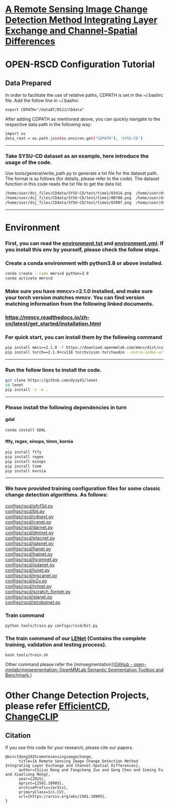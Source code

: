 # [A Remote Sensing Image Change Detection Method Integrating Layer Exchange and Channel-Spatial Differences](https://arxiv.org/abs/2501.10905)
# OPEN-RSCD Configuration Tutorial

## Data Prepared

In order to facilitate the use of relative paths, CDPATH is set in the ~/.bashrc file. Add the follow line in ~/.bashrc

```
export CDPATH="/data8T/DSJJ/CDdata"
```

After adding CDPATH as mentioned above, you can quickly navigate to the respective data path in the following way:

```bash
import os  
data_root = os.path.join(os.environ.get("CDPATH"), 'SYSU-CD')
```

***

### Take SYSU-CD dataset as an example, here introduce the usage of the code.

Use tools/general/write_path.py to generate a txt file for the dataset path. The format is as follows (for details, please refer to the code). The dataset function in this code reads the txt file to get the data list.

```bash
/home/user/dsj_files/CDdata/SYSU-CD/test/time1/03414.png  /home/user/dsj_files/CDdata/SYSU-CD/test/time2/03414.png  /home/user/dsj_files/CDdata/SYSU-CD/test/label/03414.png
/home/user/dsj_files/CDdata/SYSU-CD/test/time1/00708.png  /home/user/dsj_files/CDdata/SYSU-CD/test/time2/00708.png  /home/user/dsj_files/CDdata/SYSU-CD/test/label/00708.png
/home/user/dsj_files/CDdata/SYSU-CD/test/time1/03907.png  /home/user/dsj_files/CDdata/SYSU-CD/test/time2/03907.png  /home/user/dsj_files/CDdata/SYSU-CD/test/label/03907.png
```

***

# Environment
### First, you can read the [environment.txt](environment.txt) and [environment.yml](environment.yml). If you install this env by yourself, please check the follow steps.

### Create a conda environment with python3.8 or above installed.

```bash
conda create --name mmrscd python=3.9
conda activate mmrscd
```

### Make sure you have mmcv>=2.1.0 installed, and make sure your torch version matches mmcv. You can find version matching information from the following linked documents.

### <https://mmcv.readthedocs.io/zh-cn/latest/get_started/installation.html>

### For quick start, you can install them by the following command

```bash
pip install mmcv==2.1.0 -f https://download.openmmlab.com/mmcv/dist/cu118/torch2.1/index.html
pip install torch==2.1.0+cu118 torchvision torchaudio --extra-index-url https://download.pytorch.org/whl/cu118
```

***

### Run the follow lines to install the code.

```bash
git clone https://github.com/dyzy41/lenet
cd lenet
pip install -v -e .
```

***

### Please install the following dependencies in turn

#### gdal

```bash
conda install GDAL
```

#### ftfy, regex, einops, timm, kornia

```bash
pip install ftfy
pip install regex
pip install einops
pip install timm
pip install kornia
```

****

### We have provided training configuration files for some classic change detection algorithms. As follows:


[configs/rscd/afcf3d.py](https://ieeexplore.ieee.org/document/10221754)  
[configs/rscd/bit.py](https://ieeexplore.ieee.org/document/9491802)  
[configs/rscd/cdnext.py](https://www.sciencedirect.com/science/article/pii/S1569843224001213)  
[configs/rscd/cgnet.py](https://ieeexplore.ieee.org/document/10234560?denied=)  
[configs/rscd/darnet.py](https://ieeexplore.ieee.org/document/9734050)  
[configs/rscd/dminet.py](https://ieeexplore.ieee.org/document/10034787)  
[configs/rscd/elgcnet.py](https://ieeexplore.ieee.org/abstract/document/10423067)  
[configs/rscd/gasnet.py](https://www.sciencedirect.com/science/article/pii/S0924271623000849)  
[configs/rscd/hanet.py](https://ieeexplore.ieee.org/abstract/document/10093022)  
[configs/rscd/hatnet.py](https://ieeexplore.ieee.org/document/10462583)  
[configs/rscd/hcgmnet.py](https://ieeexplore.ieee.org/document/10283341)  
[configs/rscd/isdanet.py](https://ieeexplore.ieee.org/document/10879780)  
[configs/rscd/lunet.py](https://ieeexplore.ieee.org/document/9301184)  
[configs/rscd/mscanet.py](https://ieeexplore.ieee.org/document/9780164)  
[configs/rscd/p2v.py](https://ieeexplore.ieee.org/document/9975266)  
[configs/rscd/rctnet.py](https://ieeexplore.ieee.org/document/10687791)  
[configs/rscd/scratch_former.py](https://ieeexplore.ieee.org/document/10489990)  
[configs/rscd/stanet.py](https://www.mdpi.com/2072-4292/12/10/1662)  
[configs/rscd/strobstnet.py](https://ieeexplore.ieee.org/document/10879578)  


### Train command

```
python tools/train.py configs/rscd/bit.py
```

### The train command of our [LENet](https://arxiv.org/abs/2501.10905) (Contains the complete training, validation and testing process).
```
bash tools/train.sh
```


Other command please refer the [mmsegmentation]([GitHub - open-mmlab/mmsegmentation: OpenMMLab Semantic Segmentation Toolbox and Benchmark.](https://github.com/open-mmlab/mmsegmentation))

# Other Change Detection Projects, please refer [EfficientCD](https://github.com/dyzy41/mmrscd), [ChangeCLIP](https://github.com/dyzy41/ChangeCLIP)

## Citation 

 If you use this code for your research, please cite our papers.  

```
@misc{dong2025remotesensingimagechange,
      title={A Remote Sensing Image Change Detection Method Integrating Layer Exchange and Channel-Spatial Differences}, 
      author={Sijun Dong and Fangcheng Zuo and Geng Chen and Siming Fu and Xiaoliang Meng},
      year={2025},
      eprint={2501.10905},
      archivePrefix={arXiv},
      primaryClass={cs.CV},
      url={https://arxiv.org/abs/2501.10905}, 
}
```